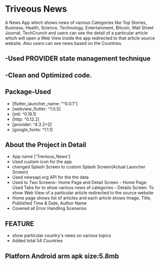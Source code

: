 # Triveous News
A News App which shows news of various Categories like Top Stories, Business, Health, Science, Technology, Entertainment, Bitcoin, Wall Street Journal, TechCrunch and users can see the detail of a particular article which will open a Web View inside the app redirected to that article source website. Also users can see news based on the Countries.

## -Used PROVIDER state management technique
## -Clean and Optimized code.
## Package-Used
- [flutter_launcher_name: "^0.0.1"]
- [webview_flutter: ^1.0.5]
- [intl: ^0.16.1]
- [http: ^0.12.2]
- [provider: ^4.3.2+2]
- [google_fonts: ^1.1.1]

## About the Project in Detail
-  App name ['Trevious_News']
-  Used custom icon for the app
-  changed Splash Screen to custom Splash Screen(Actual Launcher Screen)
-  Used newsapi.org API for the the data
-  Used to Two Screens- Home Page and Detail Screen
          - Home Page: Used Tabs for to show various news of categories
          - Details Screen: To show Web View of a particular article redirected to the source website
-  Home page shows list of articles and each article shows Image, Title, Published Time & Date, Author Name
-  Covered all Error Handling Scenarios

## FEATURE
 -  show particular country's news on various topics
 -  Added total 54 Countries

## Platforn Android arm apk size:5.8mb
